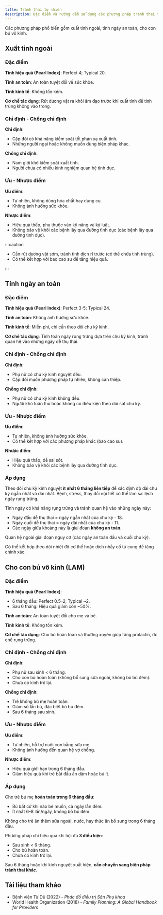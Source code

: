 ```yaml
---
title: Tránh thai tự nhiên
description: Đặc điểm và hướng dẫn sử dụng các phương pháp tránh thai tự nhiên.
---
```


Các phương pháp phổ biến gồm xuất tinh ngoài, tính ngày an toàn, cho con bú vô kinh.

## Xuất tinh ngoài

### Đặc điểm

**Tính hiệu quả (Pearl Index)**: Perfect 4; Typical 20.

**Tính an toàn**: An toàn tuyệt đối về sức khỏe.

**Tính kinh tế**: Không tốn kém.

**Cơ chế tác dụng**: Rút dương vật ra khỏi âm đạo trước khi xuất tinh để tinh trùng không vào trong.

### Chỉ định - Chống chỉ định

**Chỉ định**:

- Cặp đôi có khả năng kiểm soát tốt phản xạ xuất tinh.
- Những người ngại hoặc không muốn dùng biện pháp khác.

**Chống chỉ định**:

- Nam giới khó kiểm soát xuất tinh.
- Người chưa có nhiều kinh nghiệm quan hệ tình dục.

### Ưu - Nhược điểm

**Ưu điểm**:

- Tự nhiên, không dùng hóa chất hay dụng cụ.
- Không ảnh hưởng sức khỏe.

**Nhược điểm**:

- Hiệu quả thấp, phụ thuộc vào kỹ năng và kỷ luật.
- Không bảo vệ khỏi các bệnh lây qua đường tình dục (các bệnh lây qua đường tình dục).

:::caution

- Cần rút dương vật sớm, tránh tinh dịch rỉ trước (có thể chứa tinh trùng).
- Có thể kết hợp với bao cao su để tăng hiệu quả.

:::

## Tính ngày an toàn

### Đặc điểm

**Tính hiệu quả (Pearl Index)**: Perfect 3-5; Typical 24.

**Tính an toàn**: Không ảnh hưởng sức khỏe.

**Tính kinh tế**: Miễn phí, chỉ cần theo dõi chu kỳ kinh.

**Cơ chế tác dụng**: Tính toán ngày rụng trứng dựa trên chu kỳ kinh, tránh quan hệ vào những ngày dễ thụ thai.

### Chỉ định - Chống chỉ định

**Chỉ định**:

- Phụ nữ có chu kỳ kinh nguyệt đều.
- Cặp đôi muốn phương pháp tự nhiên, không can thiệp.

**Chống chỉ định**:

- Phụ nữ có chu kỳ kinh không đều.
- Người khó tuân thủ hoặc không có điều kiện theo dõi sát chu kỳ.

### Ưu - Nhược điểm

**Ưu điểm**:

- Tự nhiên, không ảnh hưởng sức khỏe.
- Có thể kết hợp với các phương pháp khác (bao cao su).

**Nhược điểm**:

- Hiệu quả thấp, dễ sai sót.
- Không bảo vệ khỏi các bệnh lây qua đường tình dục.

### Áp dụng

Theo dõi chu kỳ kinh nguyệt **ít nhất 6 tháng liên tiếp** để xác định độ dài chu kỳ ngắn nhất và dài nhất. Bệnh, stress, thay đổi nội tiết có thể làm sai lệch ngày rụng trứng.

Tính ngày có khả năng rụng trứng và tránh quan hệ vào những ngày này:

- Ngày đầu dễ thụ thai = ngày ngắn nhất của chu kỳ - 18.
- Ngày cuối dễ thụ thai = ngày dài nhất của chu kỳ - 11.
- Các ngày giữa khoảng này là giai đoạn **không an toàn**.

Quan hệ ngoài giai đoạn nguy cơ (các ngày an toàn đầu và cuối chu kỳ).

Có thể kết hợp theo dõi nhiệt độ cơ thể hoặc dịch nhầy cổ tử cung để tăng chính xác.

## Cho con bú vô kinh (LAM)

### Đặc điểm

**Tính hiệu quả (Pearl Index)**:

- 6 tháng đầu: Perfect 0.5–2; Typical ~2.
- Sau 6 tháng: Hiệu quả giảm còn ~50%.

**Tính an toàn**: An toàn tuyệt đối cho mẹ và bé.

**Tính kinh tế**: Không tốn kém.

**Cơ chế tác dụng**: Cho bú hoàn toàn và thường xuyên giúp tăng prolactin, ức chế rụng trứng.

### Chỉ định - Chống chỉ định

**Chỉ định**:

- Phụ nữ sau sinh < 6 tháng.
- Cho con bú hoàn toàn (không bổ sung sữa ngoài, không bỏ bú đêm).
- Chưa có kinh trở lại.

**Chống chỉ định**:

- Trẻ không bú mẹ hoàn toàn.
- Giảm số lần bú, đặc biệt bỏ bú đêm.
- Sau 6 tháng sau sinh.

### Ưu - Nhược điểm

**Ưu điểm**:

- Tự nhiên, hỗ trợ nuôi con bằng sữa mẹ.
- Không ảnh hưởng đến quan hệ vợ chồng.

**Nhược điểm**:

- Hiệu quả giới hạn trong 6 tháng đầu.
- Giảm hiệu quả khi trẻ bắt đầu ăn dặm hoặc bú ít.

### Áp dụng

Cho trẻ bú mẹ **hoàn toàn trong 6 tháng đầu**:

- Bú bất cứ khi nào bé muốn, cả ngày lẫn đêm.
- Ít nhất 6–8 lần/ngày, không bỏ bú đêm.

Không cho trẻ ăn thêm sữa ngoài, nước, hay thức ăn bổ sung trong 6 tháng đầu.

Phương pháp chỉ hiệu quả khi hội đủ **3 điều kiện**:

- Sau sinh < 6 tháng.
- Cho bú hoàn toàn.
- Chưa có kinh trở lại.

Sau 6 tháng hoặc khi kinh nguyệt xuất hiện, **cần chuyển sang biện pháp tránh thai khác**.

## Tài liệu tham khảo

- Bệnh viện Từ Dũ (2022) - _Phác đồ điều trị Sản Phụ khoa_
- World Health Organization (2018) - _Family Planning: A Global Handbook for Providers_

